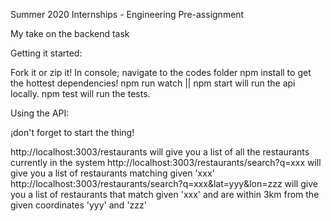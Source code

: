 Summer 2020 Internships - Engineering Pre-assignment

My take on the backend task

Getting it started:

Fork it or zip it! 
In console; navigate to the codes folder
npm install to get the hottest dependencies!
npm run watch || npm start will run the api locally.
npm test will run the tests.

Using the API:

¡don't forget to start the thing!

http://localhost:3003/restaurants will give you a list of all the restaurants currently in the system
http://localhost:3003/restaurants/search?q=xxx will give you a list of restaurants matching given 'xxx'
http://localhost:3003/restaurants/search?q=xxx&lat=yyy&lon=zzz will give you a list of restaurants that match given 'xxx' and are within 3km from the given coordinates 'yyy' and 'zzz'
